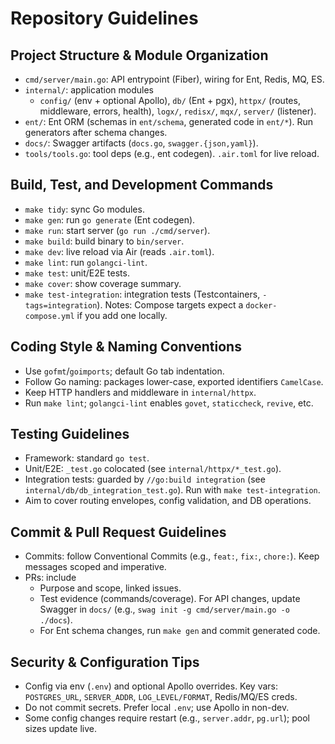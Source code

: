 # Repository Guidelines

## Project Structure & Module Organization
- `cmd/server/main.go`: API entrypoint (Fiber), wiring for Ent, Redis, MQ, ES.
- `internal/`: application modules
  - `config/` (env + optional Apollo), `db/` (Ent + pgx), `httpx/` (routes, middleware, errors, health), `logx/`, `redisx/`, `mqx/`, `server/` (listener).
- `ent/`: Ent ORM (schemas in `ent/schema`, generated code in `ent/*`). Run generators after schema changes.
- `docs/`: Swagger artifacts (`docs.go`, `swagger.{json,yaml}`).
- `tools/tools.go`: tool deps (e.g., ent codegen). `.air.toml` for live reload.

## Build, Test, and Development Commands
- `make tidy`: sync Go modules.
- `make gen`: run `go generate` (Ent codegen).
- `make run`: start server (`go run ./cmd/server`).
- `make build`: build binary to `bin/server`.
- `make dev`: live reload via Air (reads `.air.toml`).
- `make lint`: run `golangci-lint`.
- `make test`: unit/E2E tests.
- `make cover`: show coverage summary.
- `make test-integration`: integration tests (Testcontainers, `-tags=integration`).
Notes: Compose targets expect a `docker-compose.yml` if you add one locally.

## Coding Style & Naming Conventions
- Use `gofmt`/`goimports`; default Go tab indentation.
- Follow Go naming: packages lower-case, exported identifiers `CamelCase`.
- Keep HTTP handlers and middleware in `internal/httpx`.
- Run `make lint`; `golangci-lint` enables `govet`, `staticcheck`, `revive`, etc.

## Testing Guidelines
- Framework: standard `go test`.
- Unit/E2E: `_test.go` colocated (see `internal/httpx/*_test.go`).
- Integration tests: guarded by `//go:build integration` (see `internal/db/db_integration_test.go`). Run with `make test-integration`.
- Aim to cover routing envelopes, config validation, and DB operations.

## Commit & Pull Request Guidelines
- Commits: follow Conventional Commits (e.g., `feat:`, `fix:`, `chore:`). Keep messages scoped and imperative.
- PRs: include
  - Purpose and scope, linked issues.
  - Test evidence (commands/coverage). For API changes, update Swagger in `docs/` (e.g., `swag init -g cmd/server/main.go -o ./docs`).
  - For Ent schema changes, run `make gen` and commit generated code.

## Security & Configuration Tips
- Config via env (`.env`) and optional Apollo overrides. Key vars: `POSTGRES_URL`, `SERVER_ADDR`, `LOG_LEVEL/FORMAT`, Redis/MQ/ES creds.
- Do not commit secrets. Prefer local `.env`; use Apollo in non-dev.
- Some config changes require restart (e.g., `server.addr`, `pg.url`); pool sizes update live.


